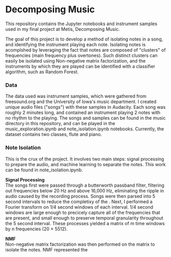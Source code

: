# Decomposing Music

This repository contains the Jupyter notebooks and instrument samples used in my final project at Metis, Decomposing Music.

The goal of this project is to develop a method of isolating notes in a song, and identifying the instrument playing each note. Isolating  notes is acomplshed by leveraging the fact that notes are composed of "clusters" of frequencies (main frequency plus overtones). Such distinct clusters can easily be isolated using Non-negative matrix factorization, and the instruments by which they are played can be identified with a classifier algorithm, such as Random Forest.

### Data
The data used was instrument samples, which were gathered from freesound.org and the University of Iowa's music department. I created unique audio files ("songs") with these samples in Audacity. Each song was roughly 2 minutes long, and contained an instrument playing 2 notes with no rhythm to the playing. The songs and samples can be found in the music directory in this repository, and can be played in the music_exploration.ipynb and note_isolation.ipynb notebooks. Currently, the dataset contains two classes, flute and piano.

### Note Isolation
This is the crux of the project. It involves two main steps: signal processing to prepare the audio, and machine learning to separate the notes. This work can be found in note_isolation.ipynb.

<b>Signal Processing</b><br>
The songs first were passed through a butterworth passband filter, filtering out frequencies below 20 Hz and above 16,000 Hz, eliminating the ripple in audio caused by the recording process. Songs were then parsed into 5 second intervals to reduce the completixy of the . Next, I performed a Fourier transform on 1/4 second windows of each interval. 1/4 second windows are large enough to precicely capture all of the frequencies that are present, and small enough to preserve temporal granularity throughout the 5 second interval. These processes yielded a matrix of m time windows by n frequencies (20 × 5512).

<b>NMF</b><br>
Non-negative matrix factorization was then performed on the matrix to isolate the notes. NMF represented the 
